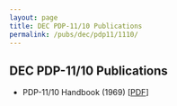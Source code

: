 ```yaml
---
layout: page
title: DEC PDP-11/10 Publications
permalink: /pubs/dec/pdp11/1110/
---
```


DEC PDP-11/10 Publications
---

* PDP-11/10 Handbook (1969) [[PDF](http://research.microsoft.com/en-us/um/people/gbell/Digital/PDP%2011%20Handbook%201969.pdf)]
